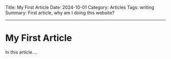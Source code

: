 Title: My First Article
Date: 2024-10-01
Category: Articles
Tags: writing
Summary: First article, why am I doing this website?

---

# My First Article

In this article....

